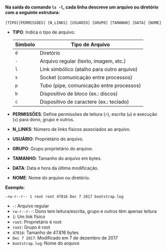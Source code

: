#### Na saída do comando `ls -l`, cada linha descreve um arquivo ou diretório com a seguinte estrutura:

```
[TIPO][PERMISSÕES] [N_LINKS] [USUÁRIO] [GRUPO] [TAMANHO] [DATA] [NOME]
```

- **TIPO**: Indica o tipo de arquivo:
    
    |Símbolo|Tipo de Arquivo|
    |---|---|
    |`d`|Diretório|
    |`-`|Arquivo regular (texto, imagem, etc.)|
    |`l`|Link simbólico (atalho para outro arquivo)|
    |`s`|Socket (comunicação entre processos)|
    |`p`|Tubo (pipe, comunicação entre processos)|
    |`b`|Dispositivo de bloco (ex.: discos)|
    |`c`|Dispositivo de caractere (ex.: teclado)|
    
- **PERMISSÕES**: Define permissões de leitura (`r`), escrita (`w`) e execução (`x`) para dono, grupo e outros.
    
- **N_LINKS**: Número de links físicos associados ao arquivo.
    
- **USUÁRIO**: Proprietário do arquivo.
    
- **GRUPO**: Grupo proprietário do arquivo.
    
- **TAMANHO**: Tamanho do arquivo em bytes.
    
- **DATA**: Data e hora da última modificação.
    
- **NOME**: Nome do arquivo ou diretório.
    

**Exemplo**:

```
-rw-r--r-- 1 root root 47816 Dec 7 2017 bootstrap.log
```

- `-`: Arquivo regular
- `rw-r--r--`: Dono tem leitura/escrita, grupo e outros têm apenas leitura
- `1`: Um link físico
- `root`: Proprietário é root
- `root`: Grupo é root
- `47816`: Tamanho de 47.816 bytes
- `Dec 7 2017`: Modificado em 7 de dezembro de 2017
- `bootstrap.log`: Nome do arquivo